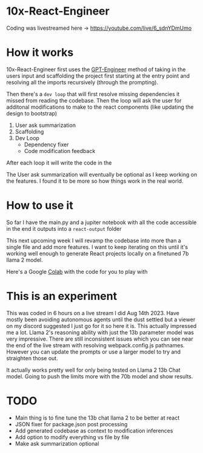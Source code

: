 # 10x-React-Engineer
Coding was livestreamed here -> https://youtube.com/live/6_sdnYDmUmo

# How it works
10x-React-Engineer first uses the [GPT-Engineer](https://github.com/AntonOsika/gpt-engineer) method of taking in the users input and scaffolding the project first starting at the entry point and resolving all the imports recursively (through the prompting).

Then there's a `dev loop` that will first resolve missing dependencies it missed from reading the codebase. Then the loop will ask the user for additonal modifications to make to the react components (like updating the design to bootstrap) 

1) User ask summarization
2) Scaffolding
3) Dev Loop
	- Dependency fixer
	- Code modification feedback

After each loop it will write the code in the 

The User ask summarization will eventually be optional as I keep working on the features. I found it to be more so how things work in the real world.

# How to use it
So far I have the main.py and a jupiter notebook with all the code accessible in the end it outputs into a `react-output` folder

This next upcoming week I will revamp the codebase into more than a single file and add more features. I want to keep iterating on this until it's working well enough to generate React projects locally on a finetuned 7b llama 2 model.

Here's a Google [Colab](https://colab.research.google.com/drive/1b8zZo0O87plL2icYKs6uxXRHlqqe0Mx_?usp=sharing) with the code for you to play with

# This is an experiment
This was coded in 6 hours on a live stream I did Aug 14th 2023. Have mostly been avoiding autonomous agents until the dust settled but a viewer on my discord suggested I just go for it so here it is. This actually impressed me a lot. Llama 2's reasoning ability with just the 13b parameter model was very impressive. There are still inconsistent issues which you can see near the end of the live stream with resolving webpack.config.js pathnames. However you can update the prompts or use a larger model to try and straighten those out.

It actually works pretty well for only being tested on Llama 2 13b Chat model. Going to push the limits more with the 70b model and show results.

# TODO
- Main thing is to fine tune the 13b chat llama 2 to be better at react
- JSON fixer for package.json post processing
- Add generated codebase as context to modification inferences
- Add option to modify everything vs file by file
- Make ask summarization optional